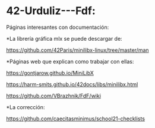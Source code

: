 # 42-Urduliz---Fdf:

Páginas interesantes con documentación:

*La librería gráfica mlx se puede descargar de:

  https://github.com/42Paris/minilibx-linux/tree/master/man

*Páginas web que explican como trabajar con ellas:

  https://gontjarow.github.io/MiniLibX
  
  https://harm-smits.github.io/42docs/libs/minilibx.html
  
  https://github.com/VBrazhnik/FdF/wiki
  
*La corrección:

  https://github.com/caecitasminimus/school21-checklists
